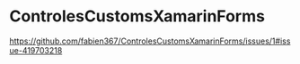 # ControlesCustomsXamarinForms

https://github.com/fabien367/ControlesCustomsXamarinForms/issues/1#issue-419703218
